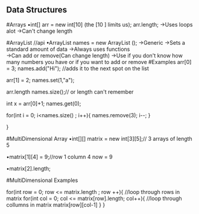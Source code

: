 ## Data Structures

#Arrays
•int[] arr = new int[10] (the [10 ] limits us);
    arr.length;
    →Uses loops alot
    →Can't change length

#ArrayList //api
•ArrayList <String> names = new ArrayList <String>();
    →Generic
    →Sets a standard amount of data
    →Always uses functions   
    →Can add or remove(Can change length)
    →Use if  you don't know how many numbers you have or if you
    want to add or remove
#Examples
arr[0] = 3;
names.add("Hi"); //adds it to the next spot on the list

arr[1] = 2;
names.set(1,"a");

arr.length
names.size();// or length can't remember

int x = arr[0]+1;
names.get(0);

for(int i = 0; i<names.size() ; i++){
    names.remove(3);
    i--;
    }

}

#MultiDimensional Array
•int[][] matrix = new int[3][5];// 3 arrays of length 5

•matrix[1][4] = 9;//row 1 column 4 now = 9

•matrix[2].length;

#MultiDimensional Examples

for(int row = 0; row <= matrix.length ; row ++){        //loop through rows in matrix
    for(int col = 0; col <= matrix[row].length; col++){ //loop through collumns in matrix
        matrix[row][col-1]
    }
}



